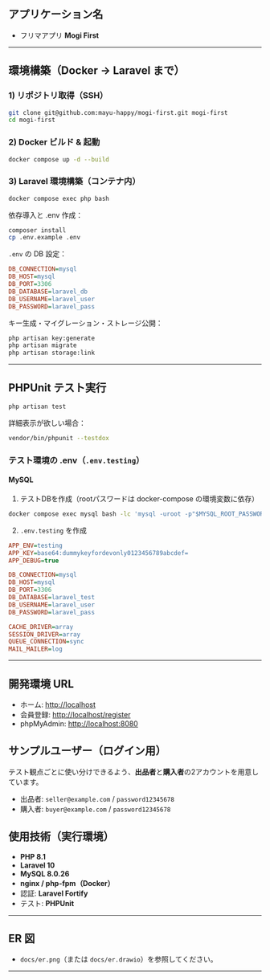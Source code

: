 ## アプリケーション名

* フリマアプリ **Mogi First**

---

## 環境構築（Docker → Laravel まで）

### 1) リポジトリ取得（SSH）

```bash
git clone git@github.com:mayu-happy/mogi-first.git mogi-first
cd mogi-first
```


### 2) Docker ビルド & 起動

```bash
docker compose up -d --build
```


### 3) Laravel 環境構築（コンテナ内）

```bash
docker compose exec php bash
```

依存導入と .env 作成：

```bash
composer install
cp .env.example .env
```

`.env` の DB 設定：

```ini
DB_CONNECTION=mysql
DB_HOST=mysql
DB_PORT=3306
DB_DATABASE=laravel_db
DB_USERNAME=laravel_user
DB_PASSWORD=laravel_pass
```

キー生成・マイグレーション・ストレージ公開：

```bash
php artisan key:generate
php artisan migrate
php artisan storage:link
```


---

## PHPUnit テスト実行

```bash
php artisan test
```

詳細表示が欲しい場合：

```bash
vendor/bin/phpunit --testdox
```

### テスト環境の .env（`.env.testing`）

####  MySQL

1. テストDBを作成（rootパスワードは docker-compose の環境変数に依存）

```bash
docker compose exec mysql bash -lc 'mysql -uroot -p"$MYSQL_ROOT_PASSWORD" -e "CREATE DATABASE IF NOT EXISTS laravel_test CHARACTER SET utf8mb4 COLLATE utf8mb4_unicode_ci;"'
```

2. `.env.testing` を作成

```ini
APP_ENV=testing
APP_KEY=base64:dummykeyfordevonly0123456789abcdef=
APP_DEBUG=true

DB_CONNECTION=mysql
DB_HOST=mysql
DB_PORT=3306
DB_DATABASE=laravel_test
DB_USERNAME=laravel_user
DB_PASSWORD=laravel_pass

CACHE_DRIVER=array
SESSION_DRIVER=array
QUEUE_CONNECTION=sync
MAIL_MAILER=log
```


---

## 開発環境 URL

* ホーム: [http://localhost](http://localhost)
* 会員登録: [http://localhost/register](http://localhost/register)
* phpMyAdmin: [http://localhost:8080](http://localhost:8080)

## サンプルユーザー（ログイン用）

テスト観点ごとに使い分けできるよう、**出品者**と**購入者**の2アカウントを用意しています。

* 出品者: `seller@example.com` / `password12345678`
* 購入者: `buyer@example.com`  / `password12345678`


## 使用技術（実行環境）

* **PHP 8.1**
* **Laravel 10**
* **MySQL 8.0.26**
* **nginx / php-fpm（Docker）**
* 認証: **Laravel Fortify**
* テスト: **PHPUnit**

---

## ER 図

* `docs/er.png`（または `docs/er.drawio`）を参照してください。

---



